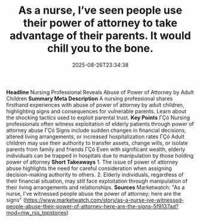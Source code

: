 ﻿---
title: "As a nurse, I’ve seen people use their power of attorney to take advantage of their parents. It would chill you to the bone."
date: "2025-08-26T23:34:38"
category: "Markets"
summary: ""
slug: "as a nurse ive seen people use their power of attorney to ta"
source_urls:
  - "https://www.marketwatch.com/story/as-a-nurse-ive-witnessed-people-abuse-their-power-of-attorney-here-are-the-signs-5f9137ad?mod=mw_rss_topstories"
seo:
  title: "As a nurse, I’ve seen people use their power of attorney to take advantage of their parents. It would chill you to the bone. | Hash n Hedge"
  description: ""
  keywords: ["news", "markets", "brief"]
---
**Headline** Nursing Professional Reveals Abuse of Power of Attorney by Adult Children  **Summary Meta Description** A nursing professional shares firsthand experiences with abuse of power of attorney by adult children, highlighting signs and consequences for vulnerable parents. Learn about the shocking tactics used to exploit parental trust.  **Key Points**  ΓÇó Nursing professionals often witness exploitation of elderly patients through power of attorney abuse ΓÇó Signs include sudden changes in financial decisions, altered living arrangements, or increased hospitalization rates ΓÇó Adult children may use their authority to transfer assets, change wills, or isolate parents from family and friends ΓÇó Even with significant wealth, elderly individuals can be trapped in hospitals due to manipulation by those holding power of attorney  **Short Takeaways**  1. The issue of power of attorney abuse highlights the need for careful consideration when assigning decision-making authority to others. 2. Elderly individuals, regardless of their financial situation, may still face exploitation through manipulation of their living arrangements and relationships.  **Sources** Marketwatch: "As a nurse, I've witnessed people abuse the power of attorney; here are the signs" (https://www.marketwatch.com/story/as-a-nurse-ive-witnessed-people-abuse-their-power-of-attorney-here-are-the-signs-5f9137ad?mod=mw_rss_topstories) 

